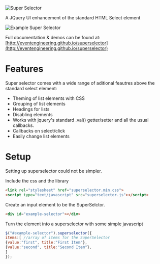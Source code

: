 ![Super Selector](http://eventengineering.github.io/superselector/images/title.jpg?i=1)

A JQuery UI enhancement of the standard HTML Select element

![Example Super Selector](http://eventengineering.github.io/superselector/images/example.jpg?)

Full documentation & demos can be found at: [http://eventengineering.github.io/superselector](http://eventengineering.github.io/superselector)


Features
================================
Super selector comes with a wide range of aditional feautres above the standard select element:
- Theming of list elements with CSS
- Grouping of list elements
- Headings for lists
- Disabling elements
- Works with jquery's standard .val() getter/setter and all the usual callbacks.
- Callbacks on select/click
- Easily change list elements

Setup
================================
Setting up superselector could not be simpler.

Include the css and the library
```html
<link rel="stylesheet" href="superselector.min.css">
<script type="text/javascript" src="superselector.js"></script>
```

Create an input element to be the SuperSelctor.
```html
<div id="example-selector"></div>
```

Turn the element into a superselector with some simple javascript
```js
$("#example-selector").superselector({
items:[ //array of items for the SuperSelector
{value:"first", title:"First Item"},
{value:"second", title:"Second Item"},
]
});
```